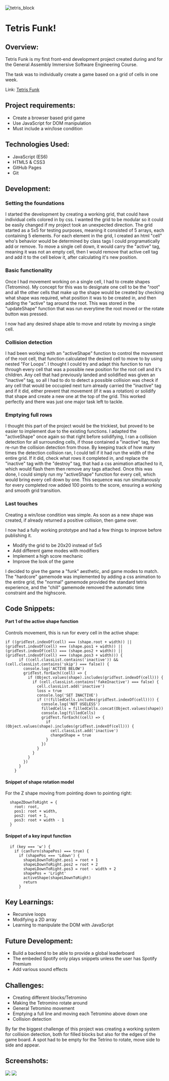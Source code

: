 ![tetris_block](https://static.thenounproject.com/png/1411350-200.png)

# Tetris Funk!

## Overview:

Tetris Funk is my first front-end development project created during and for the General Assembly Immersive Software Engineering Course.

The task was to individually create a game based on a grid of cells in one week.

Link: [Tetris Funk](https://adwam12.github.io/project-1/index.html)

## Project requirements:
* Create a browser based grid game
* Use JavaScript for DOM manipulation
* Must include a win/lose condition

## Technologies Used:
* JavaScript (ES6)
* HTML5 & CSS3
* GitHub Pages
* Git

## Development:
### Setting the foundations
I started the development by creating a working grid, that could have individual cells colored in by css. I wanted the grid to be modular so it could be easily changed if my project took an unexpected direction. The grid started as a 5x5 for testing purposes, meaning it consisted of 5 arrays, each containing 5 elements. For each element in the grid, I created an html "cell" who's behavior would be determined by class tags I could programatically add or remove. To move a single cell down, it would carry the "active" tag, meaning it was not an empty cell, then I would remove that active cell tag and add it to the cell below it, after calculating it's new position. 

### Basic functionality
Once I had movement working on a single cell, I had to create shapes (Tetromino). My concept for this was to designate one cell to be the "root" and all the other cells that make up the shape would be created by checking what shape was required, what position it was to be created in, and then adding the "active" tag around the root. This was stored in the "updateShape" function that was run everytime the root moved or the rotate button was pressed.

I now had any desired shape able to move and rotate by moving a single cell. 

### Collision detection
I had been working with an "activeShape" function to control the movement of the root cell, that function calculated the desired cell to move to by using nested "For Loops". I thought I could try and adapt this function to run through every cell that was a possible new position for the root cell and it's children. Any cell that had previously landed and solidified was given an "inactive" tag, so all I had to do to detect a possible collision was check if any cell that would be occupied next turn already carried the "inactive" tag and if it did, either prevent that movement (if it was a rotation) or solidify that shape and create a new one at the top of the grid. This worked perfectly and there was just one major task left to tackle.

### Emptying full rows
I thought this part of the project would be the trickiest, but proved to be easier to implement due to the existing functions. 
I adapted the "activeShape" once again so that right before solidifying, I ran a collision detection for all surrounding cells, if those contained a "inactive" tag, then re-run the collision detection from those. By keeping track of how many times the detection collision ran, I could tell if it had run the width of the entire grid. If it did, check what rows it completed in, and replace the "inactive" tag with the "destroy" tag, that had a css animation attached to it, which would flash them then remove any tags attached. Once this was done, I could simply run my "activeShape" function for every cell, which would bring every cell down by one.
This sequence was run simultanously for every completed row added 100 points to the score, ensuring a working and smooth grid transition.

### Last touches
Creating a win/lose condition was simple. As soon as a new shape was created, if already returned a positive collision, then game over.

I now had a fully working prototype and had a few things to improve before publishing it.

* Modify the grid to be 20x20 instead of 5x5
* Add different game modes with modifiers
* Implement a high score mechanic
* Improve the look of the game

I decided to give the game a "funk" aesthetic, and game modes to match. The "hardcore" gamemode was implemented by adding a css animation to the entire grid, the "normal" gamemode provided the standard tetris experience, and the "chill" gamemode removed the automatic time constraint and the highscore.

## Code Snippets:
#### Part 1 of the active shape function

Controls movement, this is run for every cell in the active shape:
```
if ((gridTest.indexOf(cell) === (shape.root + width)) || (gridTest.indexOf(cell) === (shape.pos1 + width)) || (gridTest.indexOf(cell) === (shape.pos2 + width)) || (gridTest.indexOf(cell) === (shape.pos3 + width))) {
      if ((cell.classList.contains('inactive')) && (cell.classList.contains('skip') === false)) {
        console.log('ACTIVE BELOW')
        gridTest.forEach((cell) => {
          if (Object.values(shape).includes(gridTest.indexOf(cell))) {
            if (cell.classList.contains('fakeInactive') === false) {
              cell.classList.add('inactive')
              loss = true
              console.log('SET INACTIVE')
              if (!(filledCells.includes(gridTest.indexOf(cell)))) {
                console.log('NOT USELESS')
                filledCells = filledCells.concat(Object.values(shape))
                console.log(filledCells)
                gridTest.forEach((cell) => {
                  if (Object.values(shape).includes(gridTest.indexOf(cell))) {
                    cell.classList.add('inactive')
                    changeShape = true
                  }
                })
              }
            }
          }
        })
      }
    }
```
#### Snippet of shape rotation model
For the Z shape moving from pointing down to pointing right:
```
  shapeZDownToRight = {
    root: root,
    pos1: root + width,
    pos2: root + 1,
    pos3: root + width - 1
  }
```
  
#### Snippet of a key input function
```
  if (key === 'w') {
  	if (canTurn(shapePos) === true) {
      if (shapePos === 'Ldown') {
        shapeLDownToRight.pos1 = root + 1
        shapeLDownToRight.pos2 = root + 2
        shapeLDownToRight.pos3 = root - width + 2
        shapePos = 'Lright'
        activeShape(shapeLDownToRight)
        return
      }
```
## Key Learnings:
* Recursive loops
* Modifying a 2D array
* Learning to manipulate the DOM with JavaScript

## Future Development:
* Build a backend to be able to provide a global leaderboard
* The embeded Spotify only plays snippets unless the user has Spotify Premium
* Add various sound effects

## Challenges:

* Creating different blocks/Tetromino
* Making the Tetromino rotate around
* General Tetromino movement
* Emptying a full line and moving each Tetromino above down one
* Collision detection

By far the biggest challenge of this project was creating a working system for collision detection, both for filled blocks but also for the edges of the game board. A spot had to be empty for the Tetrino to rotate, move side to side and appear.


## Screenshots:
![](images/Tetris_Menu.png)
![](images/Tetris_Main.png)
